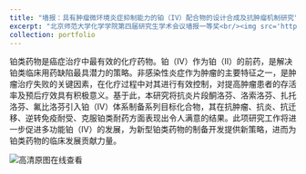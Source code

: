 ```yaml
---
title: "墙报：具有肿瘤微环境炎症抑制能力的铂（IV）配合物的设计合成及抗肿瘤机制研究"
excerpt: "北京师范大学化学学院第四届研究生学术会议墙报一等奖<br/><img src='https://infinity-lzj.github.io/Zuojie_Li.github/files/wallpape2.png' alt='error'>"
collection: portfolio
---
```


铂类药物是癌症治疗中最有效的化疗药物。铂（IV）作为铂（II）的前药，是解决铂类临床用药缺陷最具潜力的策略。非感染性炎症作为肿瘤的主要特征之一，是肿瘤治疗失败的关键因素，在化疗过程中对其进行有效控制，对提高肿瘤患者的存活率及预后疗效具有积极意义。基于此，本研究将抗炎片段酮洛芬、洛索洛芬、扎托洛芬、氟比洛芬引入铂（IV）体系制备系列目标化合物，其在抗肿瘤、抗炎、抗迁移、逆转免疫耐受、克服铂类耐药方面表现出令人满意的结果。此项研究工作将进一步促进多功能铂（IV）的发展，为新型铂类药物的制备开发提供新策略，进而为铂类药物的临床发展贡献力量。

![高清原图在线查看](https://infinity-lzj.github.io/Zuojie_Li.github/files/wallpape2.png "高清原图在线查看")
